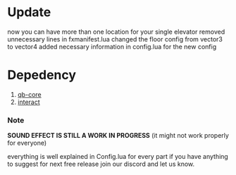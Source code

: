 # Update
now you can have more than one location for your single elevator 
removed unnecessary lines in fxmanifest.lua
changed the floor config from vector3 to vector4 
added necessary information in config.lua for the new config


# Depedency
1. [qb-core](https://github.com/qbcore-framework/qb-core)
2. [interact](https://github.com/darktrovx/interact)


### Note
**SOUND EFFECT IS STILL A WORK IN PROGRESS** (it might not work properly for everyone)

everything is well explained in Config.lua for every part if you  have anything to suggest for next free release join our discord and let us know.
